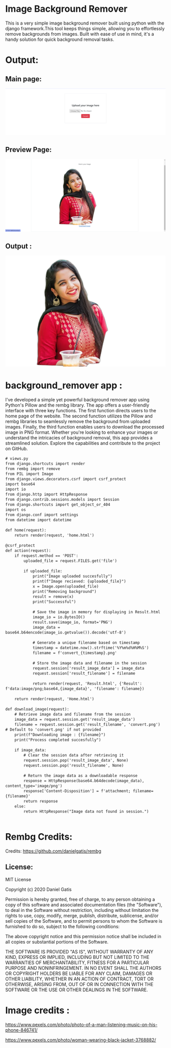 # Image Background Remover

This is a very simple image background remover built using python with the django framework.This tool keeps things simple, allowing you to effortlessly remove backgrounds from images. Built with ease of use in mind, it's a handy solution for quick background removal tasks.

# Output: 
## Main page:
![Website](./output/Website/Home%20Page.png)
## Preview Page: 
![Website](./output/Website/preview_output.png)
## Output :
![output_1](./output/result/convert_20240118114738.png)


# background_remover app :

I've developed a simple yet powerful background remover app using Python's Pillow and the rembg library. The app offers a user-friendly interface with three key functions. The first function directs users to the home page of the website. The second function utilizes the Pillow and rembg libraries to seamlessly remove the background from uploaded images. Finally, the third function enables users to download the processed image in PNG format. Whether you're looking to enhance your images or understand the intricacies of background removal, this app provides a streamlined solution. Explore the capabilities and contribute to the project on GitHub.

```
# views.py
from django.shortcuts import render
from rembg import remove
from PIL import Image
from django.views.decorators.csrf import csrf_protect
import base64
import io
from django.http import HttpResponse
from django.contrib.sessions.models import Session
from django.shortcuts import get_object_or_404
import os
from django.conf import settings
from datetime import datetime

def home(request):
    return render(request, 'home.html')

@csrf_protect
def action(request):
    if request.method == 'POST':
        uploaded_file = request.FILES.get('file')

        if uploaded_file:
            print("Image uploaded succesfully")
            print(f"Image recieved: {uploaded_file}")
            x = Image.open(uploaded_file)
            print("Removing background")
            result = remove(x)
            print("Successful")

            # Save the image in memory for displaying in Result.html
            image_io = io.BytesIO()
            result.save(image_io, format='PNG')
            image_data = base64.b64encode(image_io.getvalue()).decode('utf-8')

            # Generate a unique filename based on timestamp
            timestamp = datetime.now().strftime('%Y%m%d%H%M%S')
            filename = f'convert_{timestamp}.png'

            # Store the image data and filename in the session
            request.session['result_image_data'] = image_data
            request.session['result_filename'] = filename

            return render(request, 'Result.html', {'Result': f'data:image/png;base64,{image_data}', 'filename': filename})

    return render(request, 'Home.html')

def download_image(request):
    # Retrieve image data and filename from the session
    image_data = request.session.get('result_image_data')
    filename = request.session.get('result_filename', 'convert.png')  # Default to 'convert.png' if not provided
    print(f"Downloading image : {filename}")
    print("Process completed succesfully")

    if image_data:
        # Clear the session data after retrieving it
        request.session.pop('result_image_data', None)
        request.session.pop('result_filename', None)

        # Return the image data as a downloadable response
        response = HttpResponse(base64.b64decode(image_data), content_type='image/png')
        response['Content-Disposition'] = f'attachment; filename={filename}'
        return response
    else:
        return HttpResponse("Image data not found in session.")


```

# Rembg Credits:
Credits: https://github.com/danielgatis/rembg

## License:
MIT License

Copyright (c) 2020 Daniel Gatis

Permission is hereby granted, free of charge, to any person obtaining a copy
of this software and associated documentation files (the "Software"), to deal
in the Software without restriction, including without limitation the rights
to use, copy, modify, merge, publish, distribute, sublicense, and/or sell
copies of the Software, and to permit persons to whom the Software is
furnished to do so, subject to the following conditions:

The above copyright notice and this permission notice shall be included in all
copies or substantial portions of the Software.

THE SOFTWARE IS PROVIDED "AS IS", WITHOUT WARRANTY OF ANY KIND, EXPRESS OR
IMPLIED, INCLUDING BUT NOT LIMITED TO THE WARRANTIES OF MERCHANTABILITY,
FITNESS FOR A PARTICULAR PURPOSE AND NONINFRINGEMENT. IN NO EVENT SHALL THE
AUTHORS OR COPYRIGHT HOLDERS BE LIABLE FOR ANY CLAIM, DAMAGES OR OTHER
LIABILITY, WHETHER IN AN ACTION OF CONTRACT, TORT OR OTHERWISE, ARISING FROM,
OUT OF OR IN CONNECTION WITH THE SOFTWARE OR THE USE OR OTHER DEALINGS IN THE
SOFTWARE.

# Image credits :

https://www.pexels.com/photo/photo-of-a-man-listening-music-on-his-phone-846741/

https://www.pexels.com/photo/woman-wearing-black-jacket-3768882/

